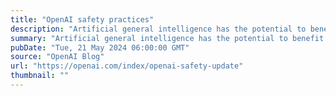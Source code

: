```yaml
---
title: "OpenAI safety practices"
description: "Artificial general intelligence has the potential to benefit nearly every aspect of our lives—so it must be developed and deployed responsibly."
summary: "Artificial general intelligence has the potential to benefit nearly every aspect of our lives—so it must be developed and deployed responsibly."
pubDate: "Tue, 21 May 2024 06:00:00 GMT"
source: "OpenAI Blog"
url: "https://openai.com/index/openai-safety-update"
thumbnail: ""
---
```


